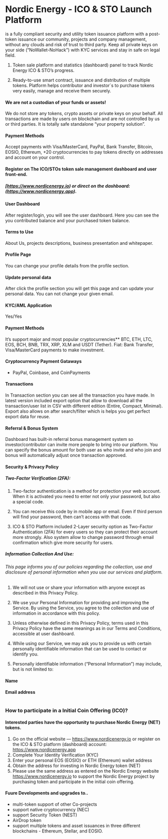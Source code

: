 

# Nordic Energy - ICO & STO Launch Platform

is a fully compliant security and utility token issuance platform with a post-token issuance our community, projects and company management, without any clouds and risk of trust to third party. Keep all private keys on your side (“NoWallet-NoHack”) with KYC services and stay in safe on legal field. 

1. Token sale platform and statistics (dashboard) panel to track Nordic Energy ICO & STO’s progress. 

2. Ready-to-use smart contract, issuance and distribution of multiple tokens. Platform helps contributor and investor´s to purchase tokens very easily, manage and receive them securely.



#### We are not a custodian of your funds or assets!

We do not store any tokens, crypto assets or private keys on your behalf. All transactions are made by users on blockchain and are not controlled by us or third parties. It is totally safe standalone “your property solution”.



#### Payment Methods

Accept payments with Visa/MasterCard, PayPal, Bank Transfer, Bitcoin, EOSIO, Ethereum, +20 cryptocurrencies to pay tokens directly on addresses and account on your control.



#### Register on The ICO/STOs token sale management dashboard and user front-end.

##### [https://www.nordicenergy.io) or direct on the dashboard: (https://www.nordicenergy.app).



#### User Dashboard

After register/login, you will see the user dashboard. Here you can see the you contributed balance and your purchased token balance.


#### Terms to Use

About Us, projects descriptions, business presentation and whitepaper.


#### Profile Page

You can change your profile details from the profile section.


#### Update personal data

After click the profile section you will get this page and can update your personal data. You can not change your given email.



#### KYC/AML Application

Yes/Yes


#### Payment Methods

It’s support major and most popular cryptocurrencies** BTC, ETH, LTC, EOS, BCH, BNB, TRX, XRP, XLM and USDT (Tether). Fiat: Bank Transfer, Visa/MasterCard payments to make investment.



#### Cryptocurrency Payment Gataways

- PayPal, Coinbase, and CoinPayments


#### Transactions

In Transaction section you can see all the transaction you have made. In latest version included export option that allow to download all the transaction/user list in CSV with different edition (Entire, Compact, Minimal). Export also allows on after search/filter which is helps you get perfect export data for reuse.



#### Referral & Bonus System

Dashboard has built-in referral bonus management system so investor/contributor can invite more people to bring into our platform. You can specify the bonus amount for both user as who invite and who join and bonus will automatically adjust once transaction approved.



#### Security & Privacy Policy

##### Two-Factor Verification (2FA):

1. Two-factor authentication is a method for protection your web account. When it is activated you need to enter not only your password, but also a special code. 

2. You can receive this code by in mobile app or email. Even if third person will find your password, then can’t access with that code.

3. ICO & STO Platform included 2-Layer security option as Two-Factor Authentication (2FA) for every users so they can protect their account more strongly. Also system allow to change password through email confirmation which give more security for users.


##### Information Collection And Use:

###### This page informs you of our policies regarding the collection, use and disclosure of personal information when you use our services and platform.

1. We will not use or share your information with anyone except as described in this Privacy Policy.

2. We use your Personal Information for providing and improving the Service. By using the Service, you agree to the collection and use of information in accordance with this policy.

3. Unless otherwise defined in this Privacy Policy, terms used in this Privacy Policy have the same meanings as in our Terms and Conditions, accessible at user dashboard.

4. While using our Service, we may ask you to provide us with certain personally identifiable information that can be used to contact or identify you. 

5. Personally identifiable information (“Personal Information”) may include, but is not limited to:


#### Name

#### Email address


#


### How to participate in a Initial Coin Offering (ICO)?

#### Interested parties have the opportunity to purchase Nordic Energy (NET) tokens.


1.	Go on the official website — https://www.nordicenergy.io or register on the ICO & STO platform (dashboard) account: https://www.nordicenergy.app
3.	Complete Your Identity Verification (KYC)
4.	Enter your personal EOS (EOSIO) or ETH (Ethereum) wallet address
5.	Obtain the address for investing in Nordic Energy token (NET)
6.	Please use the same address as entered on the Nordic Energy website https://www.nordicenergy.io to support the Nordic    Energy project by purchasing token and participate in the initial coin offering. 



#### Fuure Developments and upgrades to..

- multi-token support of other Co-projects
- support native cryptocurrency (NEC)
- support Security Token (NEST)
- AirDrop token
- support multiple tokens and asset issuances in three different blockchains - Ethereum, Stellar, and EOSIO.
